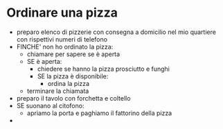 # Ordinare una pizza

- preparo elenco di pizzerie con consegna a domicilio nel mio quartiere con rispettivi numeri di telefono
- FINCHE' non ho ordinato la pizza:
    - chiamare per sapere se è aperta
    - SE è aperta:
        - chiedere se hanno la pizza prosciutto e funghi
        - SE la pizza è disponibile:
            - ordina la pizza    
    - terminare la chiamata
- preparo il tavolo con forchetta e coltello
- SE suonano al citofono:
    - apriamo la porta e paghiamo il fattorino della pizza
- 